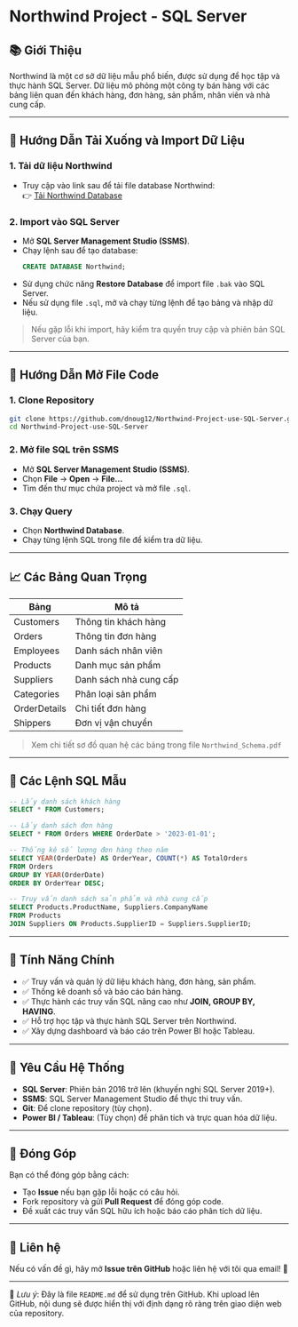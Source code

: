 # Northwind Project - SQL Server  

## 📚 Giới Thiệu  
Northwind là một cơ sở dữ liệu mẫu phổ biến, được sử dụng để học tập và thực hành SQL Server. Dữ liệu mô phỏng một công ty bán hàng với các bảng liên quan đến khách hàng, đơn hàng, sản phẩm, nhân viên và nhà cung cấp.

---

## 👥 Hướng Dẫn Tải Xuống và Import Dữ Liệu  

### 1. Tải dữ liệu Northwind  
   - Truy cập vào link sau để tải file database Northwind:  
     👉 [Tải Northwind Database](https://github.com/microsoft/sql-server-samples/tree/master/samples/databases/northwind-pubs)

### 2. Import vào SQL Server  
   - Mở **SQL Server Management Studio (SSMS)**.  
   - Chạy lệnh sau để tạo database:  
     ```sql
     CREATE DATABASE Northwind;
     ```
   - Sử dụng chức năng **Restore Database** để import file `.bak` vào SQL Server.  
   - Nếu sử dụng file `.sql`, mở và chạy từng lệnh để tạo bảng và nhập dữ liệu.

> Nếu gặp lỗi khi import, hãy kiểm tra quyền truy cập và phiên bản SQL Server của bạn.

---

## 👤 Hướng Dẫn Mở File Code  

### 1. Clone Repository  
   ```bash
   git clone https://github.com/dnoug12/Northwind-Project-use-SQL-Server.git
   cd Northwind-Project-use-SQL-Server
   ```

### 2. Mở file SQL trên SSMS  
   - Mở **SQL Server Management Studio (SSMS)**.  
   - Chọn **File** → **Open** → **File...**  
   - Tìm đến thư mục chứa project và mở file `.sql`.  

### 3. Chạy Query  
   - Chọn **Northwind Database**.  
   - Chạy từng lệnh SQL trong file để kiểm tra dữ liệu.  

---

## 📈 Các Bảng Quan Trọng  

| Bảng       | Mô tả |
|------------|-------|
| Customers  | Thông tin khách hàng |
| Orders     | Thông tin đơn hàng |
| Employees  | Danh sách nhân viên |
| Products   | Danh mục sản phẩm |
| Suppliers  | Danh sách nhà cung cấp |
| Categories | Phân loại sản phẩm |
| OrderDetails | Chi tiết đơn hàng |
| Shippers | Đơn vị vận chuyển |

> Xem chi tiết sơ đồ quan hệ các bảng trong file `Northwind_Schema.pdf`

---

## 🔧 Các Lệnh SQL Mẫu  

```sql
-- Lấy danh sách khách hàng
SELECT * FROM Customers;

-- Lấy danh sách đơn hàng
SELECT * FROM Orders WHERE OrderDate > '2023-01-01';

-- Thống kê số lượng đơn hàng theo năm
SELECT YEAR(OrderDate) AS OrderYear, COUNT(*) AS TotalOrders 
FROM Orders 
GROUP BY YEAR(OrderDate)
ORDER BY OrderYear DESC;

-- Truy vấn danh sách sản phẩm và nhà cung cấp
SELECT Products.ProductName, Suppliers.CompanyName 
FROM Products
JOIN Suppliers ON Products.SupplierID = Suppliers.SupplierID;
```

---

## 💎 Tính Năng Chính  
- ✅ Truy vấn và quản lý dữ liệu khách hàng, đơn hàng, sản phẩm.
- ✅ Thống kê doanh số và báo cáo bán hàng.
- ✅ Thực hành các truy vấn SQL nâng cao như **JOIN, GROUP BY, HAVING**.
- ✅ Hỗ trợ học tập và thực hành SQL Server trên Northwind.
- ✅ Xây dựng dashboard và báo cáo trên Power BI hoặc Tableau.

---

## 📍 Yêu Cầu Hệ Thống  
- **SQL Server**: Phiên bản 2016 trở lên (khuyến nghị SQL Server 2019+).
- **SSMS**: SQL Server Management Studio để thực thi truy vấn.
- **Git**: Để clone repository (tùy chọn).
- **Power BI / Tableau**: (Tùy chọn) để phân tích và trực quan hóa dữ liệu.


---

## 👤 Đóng Góp  
Bạn có thể đóng góp bằng cách:
- Tạo **Issue** nếu bạn gặp lỗi hoặc có câu hỏi.
- Fork repository và gửi **Pull Request** để đóng góp code.
- Đề xuất các truy vấn SQL hữu ích hoặc báo cáo phân tích dữ liệu.

---

## 📌 Liên hệ  
Nếu có vấn đề gì, hãy mở **Issue trên GitHub** hoặc liên hệ với tôi qua email! 🚀  

---

📌 *Lưu ý*: Đây là file `README.md` để sử dụng trên GitHub. Khi upload lên GitHub, nội dung sẽ được hiển thị với định dạng rõ ràng trên giao diện web của repository.

